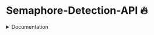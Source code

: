 # Semaphore-Detection-API 🔥
<details>
<summary> Documentation </summary>


test_url : `https://complete-goose-helping.ngrok-free.app`

Method: 
- POST 

URI: 
- {test_url}/classify_semaphore

Headers:
- Content-Type: multipart/form-data

Request Body: 
- `image` as `file`, must be a valid image, large size


Response:

- Detected image confidence > 0.5

```
{
    "message": {
        "confidence": 1.0,
        "predicted_class": "b"
    },
    "success": true
}
```

- Detected image confidence < 0.5

```
{
    "message": {
        "confidence": 1.0,
        "predicted_class": "Not a Semaphore"
    },
    "success": true
}
```

- Invalid file format

```
{
    "message": "Invalid file format. Please upload a JPG, JPEG, or PNG image.",
    "success": false
}

```

*notes: for better classification, image should be taken potrait in camera or image size ratio should be 3:4
</sumamry>
